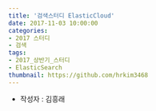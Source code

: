 ```yaml
---
title: '검색스터디 ElasticCloud'
date: 2017-11-03 10:00:00
categories:
- 2017 스터디
- 검색
tags:
- 2017_상반기_스터디
- ElasticSearch
thumbnail: https://github.com/hrkim3468
---
```


* 작성자 : 김흥래




